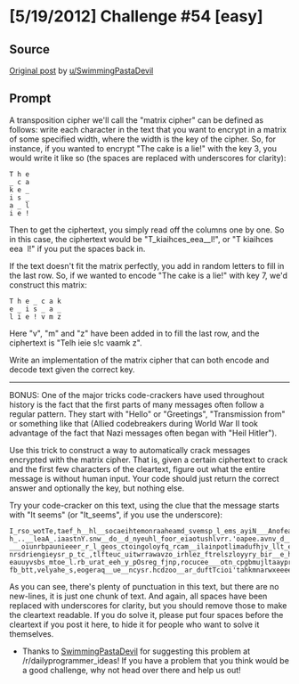 # [5/19/2012] Challenge #54 [easy]

## Source

[Original post](https://old.reddit.com/r/dailyprogrammer/comments/tux8f/5192012_challenge_54_easy/) by [u/SwimmingPastaDevil](http://www.reddit.com/user/SwimmingPastaDevil)

## Prompt

A transposition cipher we'll call the "matrix cipher" can be defined as follows: write each character in the text that you want to encrypt in a matrix of some specified width, where the width is the key of the cipher. So, for instance, if you wanted to encrypt "The cake is a lie!" with the key 3, you would write it like so (the spaces are replaced with underscores for clarity):

    T h e
    _ c a
    k e _
    i s _
    a _ l
    i e !

Then to get the ciphertext, you simply read off the columns one by one. So in this case, the ciphertext would be "T\_kiaihces\_eea\_\_l!", or "T kiaihces eea&nbsp;&nbsp;l!" if you put the spaces back in.

If the text doesn't fit the matrix perfectly, you add in random letters to fill in the last row. So, if we wanted to encode "The cake is a lie!" with key 7, we'd construct this matrix:

    T h e _ c a k
    e _ i s _ a _
    l i e ! v m z

Here "v", "m" and "z" have been added in to fill the last row, and the ciphertext is "Telh ieie s!c vaamk z".

Write an implementation of the matrix cipher that can both encode and decode text given the correct key.

***

BONUS: One of the major tricks code-crackers have used throughout history is the fact that the first parts of many messages often follow a regular pattern. They start with "Hello" or "Greetings", "Transmission from" or something like that (Allied codebreakers during World War II took advantage of the fact that Nazi messages often began with "Heil Hitler").

Use this trick to construct a way to automatically crack messages encrypted with the matrix cipher. That is, given a certain ciphertext to crack and the first few characters of the cleartext, figure out what the entire message is without human input. Your code should just return the correct answer and optionally the key, but nothing else.

Try your code-cracker on this text, using the clue that the message starts with "It seems" (or "It_seems", if you use the underscore):

    I_rso_wotTe,taef_h__hl__socaeihtemonraaheamd_svemsp_l_ems_ayiN___Anofeadt.yueo_o
    h_..__leaA_.iaastnY.snw__do__d_nyeuhl_foor_eiaotushlvrr.'oapee.avnv_d__he,ey_gOf
    ___oiunrbpaunieeer_r_l_geos_ctoingoloyfq_rcam__ilainpotlimadufhjv_llt_emiw_aevsd
    nrsdriengieysr_p_tc_,tlfteuc_uitwrrawavzo_irhlez_ftrelszloyyry_bir__e_huv_no_ead
    eauuyvsbs_mtoe_l.rb_urat_eeh_y_pOsreg_fjnp,rocucee___otn_cpgbmujltaayprgiayr_uep
    fb_btt,velyahe_s,eogeraq__ue__ncysr.hcdzoo__ar_duftTcioi'tahkmnarwxeeeegeae_r__j

As you can see, there's plenty of punctuation in this text, but there are no new-lines, it is just one chunk of text. And again, all spaces have been replaced with underscores for clarity, but you should remove those to make the cleartext readable. If you do solve it, please put four spaces before the cleartext if you post it here, to hide it for people who want to solve it themselves.

* Thanks to [SwimmingPastaDevil](http://www.reddit.com/user/SwimmingPastaDevil) for suggesting this problem at /r/dailyprogrammer_ideas! If you have a problem that you think would be a good challenge, why not head over there and help us out!
